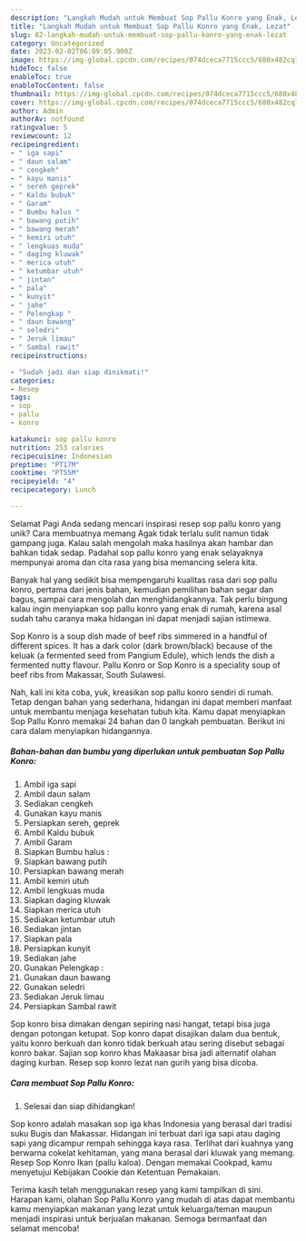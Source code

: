 ```yaml
---
description: "Langkah Mudah untuk Membuat Sop Pallu Konro yang Enak, Lezat"
title: "Langkah Mudah untuk Membuat Sop Pallu Konro yang Enak, Lezat"
slug: 82-langkah-mudah-untuk-membuat-sop-pallu-konro-yang-enak-lezat
category: Uncategorized
date: 2023-02-02T06:09:05.900Z
image: https://img-global.cpcdn.com/recipes/074dceca7715ccc5/680x482cq70/sop-pallu-konro-foto-resep-utama.jpg
hideToc: false
enableToc: true
enableTocContent: false
thumbnail: https://img-global.cpcdn.com/recipes/074dceca7715ccc5/680x482cq70/sop-pallu-konro-foto-resep-utama.jpg
cover: https://img-global.cpcdn.com/recipes/074dceca7715ccc5/680x482cq70/sop-pallu-konro-foto-resep-utama.jpg
author: Admin
authorAv: notfound
ratingvalue: 5
reviewcount: 12
recipeingredient:
- " iga sapi"
- " daun salam"
- " cengkeh"
- " kayu manis"
- " sereh geprek"
- " Kaldu bubuk"
- " Garam"
- " Bumbu halus "
- " bawang putih"
- " bawang merah"
- " kemiri utuh"
- " lengkuas muda"
- " daging kluwak"
- " merica utuh"
- " ketumbar utuh"
- " jintan"
- " pala"
- " kunyit"
- " jahe"
- " Pelengkap "
- " daun bawang"
- " seledri"
- " Jeruk limau"
- " Sambal rawit"
recipeinstructions:

- "Sudah jadi dan siap dinikmati!"
categories:
- Resep
tags:
- sop
- pallu
- konro

katakunci: sop pallu konro 
nutrition: 253 calories
recipecuisine: Indonesian
preptime: "PT17M"
cooktime: "PT55M"
recipeyield: "4"
recipecategory: Lunch

---
```



Selamat Pagi Anda sedang mencari inspirasi resep sop pallu konro yang unik? Cara membuatnya memang Agak tidak terlalu sulit namun tidak gampang juga. Kalau salah mengolah maka hasilnya akan hambar dan bahkan tidak sedap. Padahal sop pallu konro yang enak selayaknya mempunyai aroma dan cita rasa yang bisa memancing selera kita.


Banyak hal yang sedikit bisa mempengaruhi kualitas rasa dari sop pallu konro, pertama dari jenis bahan, kemudian pemilihan bahan segar dan bagus, sampai cara mengolah dan menghidangkannya. Tak perlu bingung kalau ingin menyiapkan sop pallu konro yang enak di rumah, karena asal sudah tahu caranya maka hidangan ini dapat menjadi sajian istimewa.

Sop Konro is a soup dish made of beef ribs simmered in a handful of different spices. It has a dark color (dark brown/black) because of the keluak (a fermented seed from Pangium Edule), which lends the dish a fermented nutty flavour. Pallu Konro or Sop Konro is a speciality soup of beef ribs from Makassar, South Sulawesi.


Nah, kali ini kita coba, yuk, kreasikan sop pallu konro sendiri di rumah. Tetap dengan bahan yang sederhana, hidangan ini dapat memberi manfaat untuk membantu menjaga kesehatan tubuh kita. Kamu dapat menyiapkan Sop Pallu Konro memakai 24 bahan dan 0 langkah pembuatan. Berikut ini cara dalam menyiapkan hidangannya.

<!--inarticleads1-->

##### Bahan-bahan dan bumbu yang diperlukan untuk pembuatan Sop Pallu Konro:

1. Ambil  iga sapi
1. Ambil  daun salam
1. Sediakan  cengkeh
1. Gunakan  kayu manis
1. Persiapkan  sereh, geprek
1. Ambil  Kaldu bubuk
1. Ambil  Garam
1. Siapkan  Bumbu halus :
1. Siapkan  bawang putih
1. Persiapkan  bawang merah
1. Ambil  kemiri utuh
1. Ambil  lengkuas muda
1. Siapkan  daging kluwak
1. Siapkan  merica utuh
1. Sediakan  ketumbar utuh
1. Sediakan  jintan
1. Siapkan  pala
1. Persiapkan  kunyit
1. Sediakan  jahe
1. Gunakan  Pelengkap :
1. Gunakan  daun bawang
1. Gunakan  seledri
1. Sediakan  Jeruk limau
1. Persiapkan  Sambal rawit


Sop konro bisa dimakan dengan sepiring nasi hangat, tetapi bisa juga dengan potongan ketupat. Sop konro dapat disajikan dalam dua bentuk, yaitu konro berkuah dan konro tidak berkuah atau sering disebut sebagai konro bakar. Sajian sop konro khas Makaasar bisa jadi alternatif olahan daging kurban. Resep sop konro lezat nan gurih yang bisa dicoba. 

<!--inarticleads2-->

##### Cara membuat Sop Pallu Konro:


1. Selesai dan siap dihidangkan!

Sop konro adalah masakan sop iga khas Indonesia yang berasal dari tradisi suku Bugis dan Makassar. Hidangan ini terbuat dari iga sapi atau daging sapi yang dicampur rempah sehingga kaya rasa. Terlihat dari kuahnya yang berwarna cokelat kehitaman, yang mana berasal dari kluwak yang memang. Resep Sop Konro Ikan (pallu kaloa). Dengan memakai Cookpad, kamu menyetujui Kebijakan Cookie dan Ketentuan Pemakaian. 

Terima kasih telah menggunakan resep yang kami tampilkan di sini. Harapan kami, olahan Sop Pallu Konro yang mudah di atas dapat membantu kamu menyiapkan makanan yang lezat untuk keluarga/teman maupun menjadi inspirasi untuk berjualan makanan. Semoga bermanfaat dan selamat mencoba!
